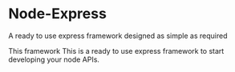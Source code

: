 # Node-Express
A ready to use express framework designed as simple as required

This framework
This is a ready to use express framework to start developing your node APIs.


